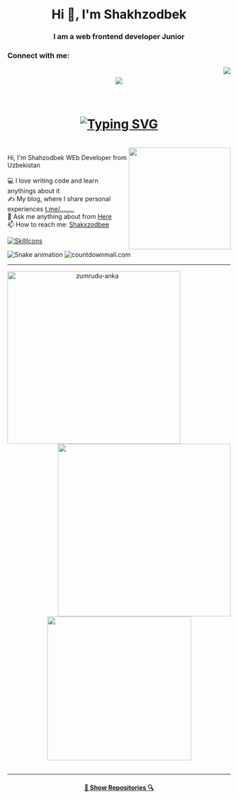 <h1 align="center">Hi 👋, I'm Shakhzodbek</h1>
<h3 align="center">I am a web frontend developer Junior</h3>

<h3 align="left">Connect with me:</h3>
<img align="right" src="https://visitor-badge.laobi.icu/badge?page_id=Shakxzodbee">

<h1 align="center">
  <a href="https://git.io/typing-svg">
    <img src="https://readme-typing-svg.herokuapp.com/?lines=Hi,+There!+👋;This+is+Shahzodbek👨‍💻&center=true&size=30">
  </a>
  <br>
</br>
  <h1 align="center">
      <a href="https://git.io/typing-svg"><img src="https://readme-typing-svg.herokuapp.com?font=Fira+Code&size=22&pause=1000&color=3516F7&background=6DFF5700&width=435&lines=WEb+Frontend+Developer++++++Junior+%F0%9F%92%BB" alt="Typing SVG" /></a>

  </h1>

<br>
<img align='right' src="https://media.giphy.com/media/M9gbBd9nbDrOTu1Mqx/giphy.gif" width="230">

<p align="left">
  Hi, I'm Shahzodbek WEb Developer from Uzbekistan
  <br>
  <br>
  💻 I love writing code and learn anythings about it
  <br>
  ✍️ My blog, where I share personal experiences <a href="https://t.me/Shakxzodbek">t.me/........</a>
  <br>
  💬 Ask me anything about from <a href="https://github.com/mabrur-h/Shakxzodbee/issues" title="Issues">Here</a>
  <br>
  📫 How to reach me: <a href="mailto: Bakhodirovichshakhzodbek@gmail.com">Shakxzodbee</a>

  <br>
</p>

[![SkillIcons](https://skillicons.dev/icons?i=html,css,js,nodejs,tailwind,figma,react,sass)](https://skillicons.dev)<br/>

![Snake animation](https://github.com/thepiyushmalhotra/thepiyushmalhotra/blob/output/github-contribution-grid-snake.svg)
<img src="http://i.countdownmail.com/2mor60.gif" border="0" alt="countdownmail.com"/>

<hr>
<p align=center>
  <div align=center>
    <a href="https://github.com/denvercoder1/github-readme-streak-stats" title="Go to Source">
      <img align="left" width=390 src="https://github-readme-streak-stats.herokuapp.com/?user=Shakxzodbee&theme=react&border=61dafb&hide_border=true" alt="zumrudu-anka" />
    </a>
    <a href="https://github.com/anuraghazra/github-readme-stats" title="Go to Source">
      <img align="right" width=390 src="https://github-readme-stats.vercel.app/api?username=Shakxzodbee&show_icons=true&theme=react&border_color=61dafb&hide_border=true" />
    </a>
  </div>
  <br><br><br><br><br><br><br><br><br>
  <div align="center">
    <a href="https://github.com/Shakxzodbee/github-readme-stats">
      <img width=325 align="center" src="https://github-readme-stats.vercel.app/api/top-langs/?username=Shakxzodbee&hide=c%23,css,html%2b%2b,Cuda&title_color=61dafb&text_color=ffffff&icon_color=61dafb&bg_color=20232a&langs_count=8&layout=compact&border_color=61dafb&hide_border=true" />
    </a>
  </div>
  <br>
</p>

<hr>
<h4 align="center">
  <a href="https://github.com/Shakxzodbee?tab=repositories" title="Show Repositories">🔎 Show Repositories 🔍</a>
</h4>
